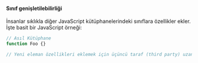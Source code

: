 #### Sınıf genişletilebilirliği

İnsanlar sıklıkla diğer JavaScript kütüphanelerindeki sınıflara özellikler ekler. İşte basit bir JavaScript örneği:

```js
// Asıl Kütüphane
function Foo {}

// Yeni eleman özellikleri eklemek için üçüncü taraf (third party) uzantısı 
```
